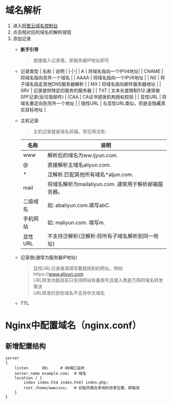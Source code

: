 # 域名解析

1. 进入[阿里云域名控制台](https://dc.console.aliyun.com/)
2. 点击相对应的域名的解析按钮
3. 添加记录
    - **新手引导**
        > 直接输入记录值，即服务器IP地址即可
    - 记录类型
        | 名称 | 说明 |
        |-|-|
        | A | 将域名指向一个IPV4地址|
        | CNAME | 将域名指向另外一个域名 |
        | AAAA | 将域名指向一个IPV6地址 |
        | NS | 将子域名指定其他DNS服务器解析 |
        | MX | 将域名指向邮件服务器地址 |
        | SRV | 记录提供特定的服务的服务器 |
        | TXT | 文本长度限制512.通常做SPF记录(反垃圾邮件) |
        |CAA |  CA证书颁发机构授权校验 |
        | 显性URL | 将域名重定向到另外一个地址 |
        | 隐性URL | 与显性URL类似，但是会隐藏真实目标地址 |
    
    - 主机记录
        > 主机记录就是域名前缀。常见用法有:

        | 名称 | 说明 |
        |-|-|
        | www | 解析后的域名为ww.ljyun.com. |
        | @ | 直接解析主域名aliyun.com. |
        | * | 泛解析.匹配其他所有域名*aljun.com. |
        | mail | 将域名解析为mailaliyun.com. 通常用于解析邮箱服务器。 |
        | 二级域名 | 如: abaliyun.com.填写abC. |
        | 手机网站 | 如: maliyun.com. 填写m. |
        | 显性URL | 不支持泛解析(泛解析:将所有子域名解析到同一地址) |
    - 记录值(通常为服务器IP地址)
        > 显性URL记录值请填写要跳转到的网址，例如https://www.aliyun.com     
        > URL转发功能目前只支持网站有备案号且接入商是万网的域名转发需求     
        > URL转发的目标域名不支持中文域名
    - TTL

# Nginx中配置域名（nginx.conf）
## 新增配置结构
```
server 
{ 
	listen      80;     # 80端口监听
	server_name example.com;  # 域名
	location / {
	    index index.htm index.html index.php; 
	    root /home/www/xxx;   # 初始页面在本地的目录位置，即路径
	}
}
```
